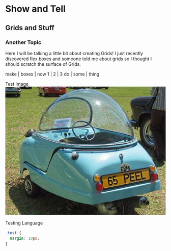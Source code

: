 # Show and Tell

## Grids and Stuff

### Another Topic

Here I will be talking a little bit about creating Grids! I just recently discovered flex boxes and someone told me about grids so I thought I should scratch the surface of Grids.

make | boxes | now
1 | 2 | 3 
do | some | thing

Test Image
![car](images/car01.jpg)

Testing Language
```css
.test {
  margin: 10px;
}
```
